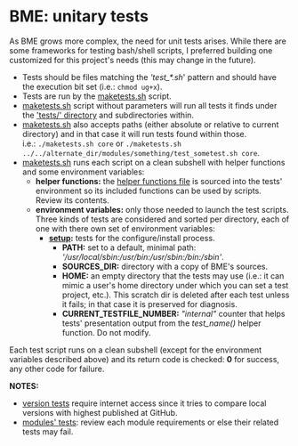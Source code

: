 BME: unitary tests
==================

As BME grows more complex, the need for unit tests arises.  While there are some frameworks for testing bash/shell scripts, I preferred building one customized for this project's needs (this may change in the future).

* Tests should be files matching the *'test_\*.sh*' pattern and should have the execution bit set (i.e.: `chmod ug+x`).
* Tests are run by the [maketests.sh](./maketests.sh) script.
* [maketests.sh](./maketests.sh) script without parameters will run all tests it finds under the ['tests/' directory](./) and subdirectories within.
* [maketests.sh](./maketests.sh) also accepts paths (either absolute or relative to current directory) and in that case it will run tests found within those.  
  i.e.: `./maketests.sh core` or `./maketests.sh ../../alternate_dir/modules/something/test_sometest.sh core`.
* [maketests.sh](./maketests.sh) runs each script on a clean subshell with helper functions and some environment variables:
  * **helper functions:** the [helper functions file](./helper_functions.sh) is sourced into the tests' environment so its included functions can be used by scripts.  Review its contents.
  * **environment variables:** only those needed to launch the test scripts.  Three kinds of tests are considered and sorted per directory, each of one with there own set of environment variables:
    * **[setup](./setup/):** tests for the configure/install process.
      * **PATH:** set to a default, minimal path: *'/usr/local/sbin:/usr/bin:/usr/sbin:/bin:/sbin'*.
      * **SOURCES_DIR:** directory with a copy of BME's sources.
      * **HOME:** an empty directory that the tests may use (i.e.: it can mimic a user's home directory under which you can set a test project, etc.).  This scratch dir is deleted after each test unless it fails; in that case it is preserved for diagnosis.
      * **CURRENT_TESTFILE_NUMBER:** *"internal"* counter that helps tests' presentation output from the *test_name()* helper function.  Do not modify.

Each test script runs on a clean subshell (except for the environment variables described above) and its return code is checked: **0** for success, any other code for failure.

**NOTES:**
* [version tests](./core/test_010_version.sh) require internet access since it tries to compare local versions with highest published at GitHub.
* [modules' tests](./modules/): review each module requirements or else their related tests may fail.
